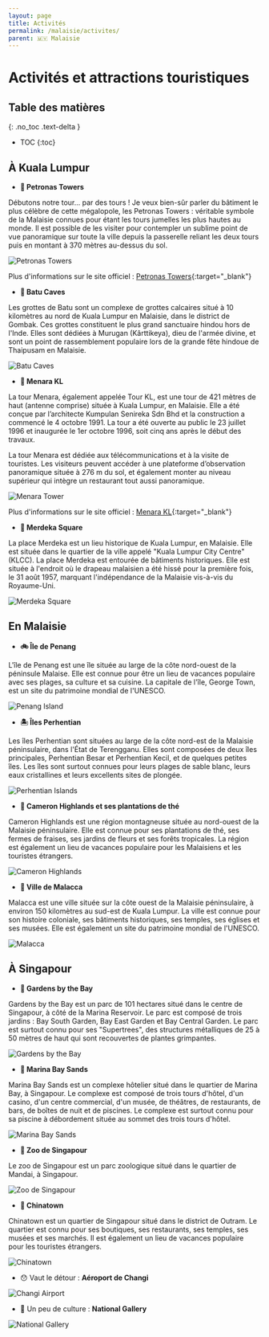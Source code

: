 ```yaml
---
layout: page
title: Activités
permalink: /malaisie/activites/
parent: 🇲🇾 Malaisie
---
```


# Activités et attractions touristiques

## Table des matières
{: .no_toc .text-delta }

- TOC
{:toc}

## À Kuala Lumpur

- **🗼 Petronas Towers**

Débutons notre tour... par des tours ! Je veux bien-sûr parler du bâtiment le plus célèbre de cette mégalopole, les Petronas Towers : véritable symbole de la Malaisie connues pour étant les tours jumelles les plus hautes au monde. Il est possible de les visiter pour contempler un sublime point de vue panoramique sur toute la ville depuis la passerelle reliant les deux tours puis en montant à 370 mètres au-dessus du sol.

![Petronas Towers](/assets/images/malaisie/petronas-towers.jpg)

Plus d'informations sur le site officiel : [Petronas Towers](https://www.petronastwintowers.com.my/){:target="_blank"}

- **🪬 Batu Caves**

Les grottes de Batu sont un complexe de grottes calcaires situé à 10 kilomètres au nord de Kuala Lumpur en Malaisie, dans le district de Gombak. Ces grottes constituent le plus grand sanctuaire hindou hors de l'Inde. Elles sont dédiées à Murugan (Kârttikeya), dieu de l'armée divine, et sont un point de rassemblement populaire lors de la grande fête hindoue de Thaipusam en Malaisie.

![Batu Caves](/assets/images/malaisie/grottes-batu.jpg)

- **🌲 Menara KL**

La tour Menara, également appelée Tour KL, est une tour de 421 mètres de haut (antenne comprise) située à Kuala Lumpur, en Malaisie. Elle a été conçue par l’architecte Kumpulan Senireka Sdn Bhd et la construction a commencé le 4 octobre 1991. La tour a été ouverte au public le 23 juillet 1996 et inaugurée le 1er octobre 1996, soit cinq ans après le début des travaux.

La tour Menara est dédiée aux télécommunications et à la visite de touristes. Les visiteurs peuvent accéder à une plateforme d’observation panoramique située à 276 m du sol, et également monter au niveau supérieur qui intègre un restaurant tout aussi panoramique.

![Menara Tower](/assets/images/malaisie/menara-tower.jpg)

Plus d'informations sur le site officiel : [Menara KL](https://kltower.com.my/){:target="_blank"}

- **🏫 Merdeka Square**

La place Merdeka est un lieu historique de Kuala Lumpur, en Malaisie. Elle est située dans le quartier de la ville appelé "Kuala Lumpur City Centre" (KLCC). La place Merdeka est entourée de bâtiments historiques. Elle est située à l'endroit où le drapeau malaisien a été hissé pour la première fois, le 31 août 1957, marquant l'indépendance de la Malaisie vis-à-vis du Royaume-Uni.

![Merdeka Square](/assets/images/malaisie/merdeka-square.jpg)

## En Malaisie

- **🚲 Île de Penang**

L'île de Penang est une île située au large de la côte nord-ouest de la péninsule Malaise. Elle est connue pour être un lieu de vacances populaire avec ses plages, sa culture et sa cuisine. La capitale de l'île, George Town, est un site du patrimoine mondial de l'UNESCO.

![Penang Island](/assets/images/malaisie/penang-island.jpg)

- **🏝️ Îles Perhentian**

Les îles Perhentian sont situées au large de la côte nord-est de la Malaisie péninsulaire, dans l'État de Terengganu. Elles sont composées de deux îles principales, Perhentian Besar et Perhentian Kecil, et de quelques petites îles. Les îles sont surtout connues pour leurs plages de sable blanc, leurs eaux cristallines et leurs excellents sites de plongée.

![Perhentian Islands](/assets/images/malaisie/perhentian-islands.jpg)

- **🍵 Cameron Highlands et ses plantations de thé**

Cameron Highlands est une région montagneuse située au nord-ouest de la Malaisie péninsulaire. Elle est connue pour ses plantations de thé, ses fermes de fraises, ses jardins de fleurs et ses forêts tropicales. La région est également un lieu de vacances populaire pour les Malaisiens et les touristes étrangers.

![Cameron Highlands](/assets/images/malaisie/cameron-highlands.jpg)

- **🏮 Ville de Malacca**

Malacca est une ville située sur la côte ouest de la Malaisie péninsulaire, à environ 150 kilomètres au sud-est de Kuala Lumpur. La ville est connue pour son histoire coloniale, ses bâtiments historiques, ses temples, ses églises et ses musées. Elle est également un site du patrimoine mondial de l'UNESCO.

![Malacca](/assets/images/malaisie/malacca.jpg)

## À Singapour

- **💐 Gardens by the Bay**

Gardens by the Bay est un parc de 101 hectares situé dans le centre de Singapour, à côté de la Marina Reservoir. Le parc est composé de trois jardins : Bay South Garden, Bay East Garden et Bay Central Garden. Le parc est surtout connu pour ses "Supertrees", des structures métalliques de 25 à 50 mètres de haut qui sont recouvertes de plantes grimpantes.

![Gardens by the Bay](/assets/images/malaisie/gardens-by-the-bay.jpg)

- **🦁 Marina Bay Sands**

Marina Bay Sands est un complexe hôtelier situé dans le quartier de Marina Bay, à Singapour. Le complexe est composé de trois tours d'hôtel, d'un casino, d'un centre commercial, d'un musée, de théâtres, de restaurants, de bars, de boîtes de nuit et de piscines. Le complexe est surtout connu pour sa piscine à débordement située au sommet des trois tours d'hôtel.

![Marina Bay Sands](/assets/images/malaisie/marina-bay-sands.jpg)

- **🦒 Zoo de Singapour**

Le zoo de Singapour est un parc zoologique situé dans le quartier de Mandai, à Singapour. 

![Zoo de Singapour](/assets/images/malaisie/singapore-zoo.jpg)

- **🧧 Chinatown**

Chinatown est un quartier de Singapour situé dans le district de Outram. Le quartier est connu pour ses boutiques, ses restaurants, ses temples, ses musées et ses marchés. Il est également un lieu de vacances populaire pour les touristes étrangers.

![Chinatown](/assets/images/malaisie/chinatown.jpg)

- 😯 Vaut le détour : **Aéroport de Changi**

![Changi Airport](/assets/images/malaisie/changi-airport.jpg)

- 🎨 Un peu de culture : **National Gallery**

![National Gallery](/assets/images/malaisie/national-gallery.jpg)